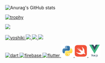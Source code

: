 
![Anurag's GitHub stats](https://github-readme-stats.vercel.app/api?username=naruogram&show_icons=true&theme=radical&count_private=true)

[![trophy](https://github-profile-trophy.vercel.app/?username=naruogram&theme=onedark&count_private=true)](https://github.com/ryo-ma/github-profile-trophy)

![](https://github-profile-summary-cards.vercel.app/api/cards/profile-details?username=naruogram&theme=vue&count_private=true)



<p align="left"> 
  <a href="https://github.com/naruogram/naruogram/">
    <img src="https://komarev.com/ghpvc/?username=yoshiki" alt="yoshiki" />
  </a>
  <a href="http://twitter.com/naruogram">
    <img height="20" src="https://img.shields.io/twitter/follow/yoshikigram?label=Twitter&logo=twitter&style=flat" />
  </a>
  <a href="https://github.com/naruogram">
    <img height="20" src="https://img.shields.io/github/followers/yoshiki20010524?label=follow&logo=github&style=flat" />
  </a>
  <a href="http://qiita.com/naruogram">
    <img height="20" src="https://qiita-badge.apiapi.app/s/naruogram/posts.svg" />
  </a>
  <//qiita.com/naruogram">
</p>
  
  
<p align="left"> <a href="https://dart.dev" target="_blank" rel="noreferrer"> <img src="https://www.vectorlogo.zone/logos/dartlang/dartlang-icon.svg" alt="dart" width="40" height="40"/> </a> <a href="https://firebase.google.com/" target="_blank" rel="noreferrer"> <img src="https://www.vectorlogo.zone/logos/firebase/firebase-icon.svg" alt="firebase" width="40" height="40"/> </a> <a href="https://flutter.dev" target="_blank" rel="noreferrer"> <img src="https://www.vectorlogo.zone/logos/flutterio/flutterio-icon.svg" alt="flutter" width="40" height="40"/> </a> <a href="https://www.python.org" target="_blank" rel="noreferrer"> <img src="https://raw.githubusercontent.com/devicons/devicon/master/icons/python/python-original.svg" alt="python" width="40" height="40"/> </a> <a href="https://developer.apple.com/swift/" target="_blank" rel="noreferrer"> <img src="https://raw.githubusercontent.com/devicons/devicon/master/icons/swift/swift-original.svg" alt="swift" width="40" height="40"/> </a> <a href="https://vuejs.org/" target="_blank" rel="noreferrer"> <img src="https://raw.githubusercontent.com/devicons/devicon/master/icons/vuejs/vuejs-original-wordmark.svg" alt="vuejs" width="40" height="40"/> </a> </p>

<!--
**naruogram/naruogram** is a ✨ _special_ ✨ repository because its `README.md` (this file) appears on your GitHub profile.

Here are some ideas to get you started:

- 🔭 I’m currently working on ...
- 🌱 I’m currently learning ...
- 👯 I’m looking to collaborate on ...
- 🤔 I’m looking for help with ...
- 💬 Ask me about ...
- 📫 How to reach me: ...
- 😄 Pronouns: ...
- ⚡ Fun fact: ...
-->
